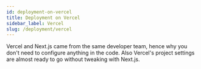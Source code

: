 ```yaml
---
id: deployment-on-vercel
title: Deployment on Vercel
sidebar_label: Vercel
slug: /deployment/vercel
---
```


Vercel and Next.js came from the same developer team, hence why you don't need to configure anything in the code. Also Vercel's project settings are almost ready to go without tweaking with Next.js.